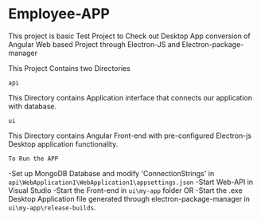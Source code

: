 # Employee-APP

This project is basic Test Project to Check out Desktop App conversion of Angular Web based Project through Electron-JS and Electron-package-manager

This Project Contains two Directories

`api`

This Directory contains Application interface that connects our application with database.

`ui`

This Directory contains Angular Front-end with pre-configured Electron-js Desktop application functionality.

`To Run the APP`

-Set up MongoDB Database and modify 'ConnectionStrings' in `api\WebApplication1\WebApplication1\appsettings.json`
-Start Web-API in Visual Studio
-Start the Front-end in `ui\my-app` folder OR
-Start the .exe Desktop Application file generated through electron-package-manager in `ui\my-app\release-builds`.
